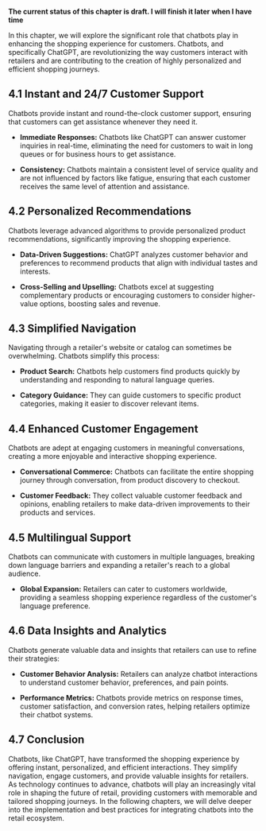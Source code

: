 **The current status of this chapter is draft. I will finish it later when I have time**

In this chapter, we will explore the significant role that chatbots play in enhancing the shopping experience for customers. Chatbots, and specifically ChatGPT, are revolutionizing the way customers interact with retailers and are contributing to the creation of highly personalized and efficient shopping journeys.

4.1 Instant and 24/7 Customer Support
-------------------------------------

Chatbots provide instant and round-the-clock customer support, ensuring that customers can get assistance whenever they need it.

* **Immediate Responses:** Chatbots like ChatGPT can answer customer inquiries in real-time, eliminating the need for customers to wait in long queues or for business hours to get assistance.

* **Consistency:** Chatbots maintain a consistent level of service quality and are not influenced by factors like fatigue, ensuring that each customer receives the same level of attention and assistance.

4.2 Personalized Recommendations
--------------------------------

Chatbots leverage advanced algorithms to provide personalized product recommendations, significantly improving the shopping experience.

* **Data-Driven Suggestions:** ChatGPT analyzes customer behavior and preferences to recommend products that align with individual tastes and interests.

* **Cross-Selling and Upselling:** Chatbots excel at suggesting complementary products or encouraging customers to consider higher-value options, boosting sales and revenue.

4.3 Simplified Navigation
-------------------------

Navigating through a retailer's website or catalog can sometimes be overwhelming. Chatbots simplify this process:

* **Product Search:** Chatbots help customers find products quickly by understanding and responding to natural language queries.

* **Category Guidance:** They can guide customers to specific product categories, making it easier to discover relevant items.

4.4 Enhanced Customer Engagement
--------------------------------

Chatbots are adept at engaging customers in meaningful conversations, creating a more enjoyable and interactive shopping experience.

* **Conversational Commerce:** Chatbots can facilitate the entire shopping journey through conversation, from product discovery to checkout.

* **Customer Feedback:** They collect valuable customer feedback and opinions, enabling retailers to make data-driven improvements to their products and services.

4.5 Multilingual Support
------------------------

Chatbots can communicate with customers in multiple languages, breaking down language barriers and expanding a retailer's reach to a global audience.

* **Global Expansion:** Retailers can cater to customers worldwide, providing a seamless shopping experience regardless of the customer's language preference.

4.6 Data Insights and Analytics
-------------------------------

Chatbots generate valuable data and insights that retailers can use to refine their strategies:

* **Customer Behavior Analysis:** Retailers can analyze chatbot interactions to understand customer behavior, preferences, and pain points.

* **Performance Metrics:** Chatbots provide metrics on response times, customer satisfaction, and conversion rates, helping retailers optimize their chatbot systems.

4.7 Conclusion
--------------

Chatbots, like ChatGPT, have transformed the shopping experience by offering instant, personalized, and efficient interactions. They simplify navigation, engage customers, and provide valuable insights for retailers. As technology continues to advance, chatbots will play an increasingly vital role in shaping the future of retail, providing customers with memorable and tailored shopping journeys. In the following chapters, we will delve deeper into the implementation and best practices for integrating chatbots into the retail ecosystem.
